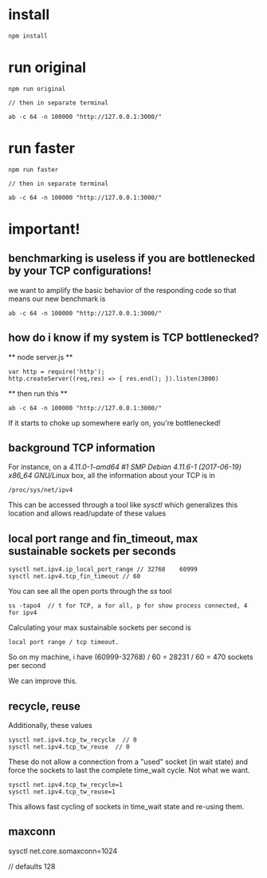 # install

    npm install

# run original

    npm run original

    // then in separate terminal

    ab -c 64 -n 100000 "http://127.0.0.1:3000/"


# run faster

    npm run faster 

    // then in separate terminal

    ab -c 64 -n 100000 "http://127.0.0.1:3000/"

# important! 

## benchmarking is useless if you are bottlenecked by your TCP configurations!

we want to amplify the basic behavior of the responding code so that means our new benchmark is 

	ab -c 64 -n 100000 "http://127.0.0.1:3000/"

## how do i know if my system is TCP bottlenecked?


** node server.js **

	var http = require('http');
	http.createServer((req,res) => { res.end(); }).listen(3000)

** then run this ** 

	ab -c 64 -n 100000 "http://127.0.0.1:3000/"

If it starts to choke up somewhere early on, you're bottlenecked!

## background TCP information

For instance, on a *4.11.0-1-amd64 #1 SMP Debian 4.11.6-1 (2017-06-19) x86_64 GNU/Linux* box, all the information about your TCP is in 

	/proc/sys/net/ipv4

This can be accessed through a tool like *sysctl* which generalizes this location and allows read/update of these values

## local port range and fin_timeout, max sustainable sockets per seconds


	sysctl net.ipv4.ip_local_port_range // 32768	60999
	sysctl net.ipv4.tcp_fin_timeout // 60


You can see all the open ports through the *ss* tool

	ss -tapo4  // t for TCP, a for all, p for show process connected, 4 for ipv4


Calculating your max sustainable sockets per second  is

	local port range / tcp timeout. 

So on my machine, i have (60999-32768) / 60 = 28231 / 60 = 470 sockets per second

We can improve this.


## recycle, reuse

Additionally, these values

	sysctl net.ipv4.tcp_tw_recycle  // 0
	sysctl net.ipv4.tcp_tw_reuse  // 0 

These do not allow a connection from a "used" socket (in wait state) and force the sockets to last the complete time_wait cycle.
Not what we want.


	sysctl net.ipv4.tcp_tw_recycle=1
	sysctl net.ipv4.tcp_tw_reuse=1 

This allows fast cycling of sockets in time_wait state and re-using them. 


## maxconn

sysctl net.core.somaxconn=1024

// defaults 128


